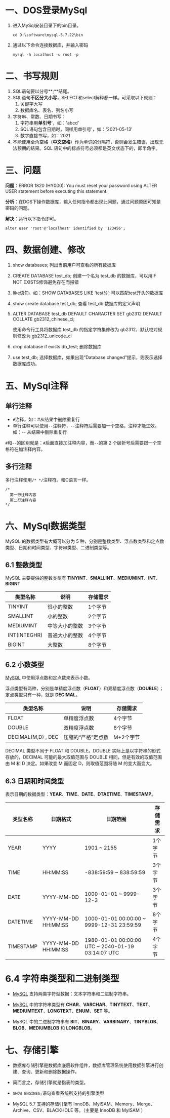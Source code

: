 # 一、DOS登录MySql

1. 进入MySql安装目录下的bin目录。

   ```
   cd D:\software\mysql-5.7.22\bin
   ```

2. 通过以下命令连接数据库，并输入密码

   ```
   mysql -h localhost -u root -p
   ```

   

# 二、书写规则

1. SQL语句要以分号**;**结尾。
2. SQL语句**不区分大小写**，SELECT和select解释都一样。可采取以下规则：
   1. 关键字大写
   2. 数据库名、表名、列名小写
3. 字符串、常数、日期书写：
   1. 字符串用**单引号**'，如：'abcd'
   2. SQL语句包含日期时，同样用单引号'，如：'2021-05-13'
   3. 数字直接书写，如：2021
4. 不能使用全角空格（**中文空格**）作为单词的分隔符，否则会发生错误，出现无法预期的结果。SQL 语句中的标点符号必须都是英文状态下的，即半角字。



# 三、问题

**问题**：ERROR 1820 (HY000): You must reset your password using ALTER USER statement before executing this statement.

**分析**：在DOS下操作数据库，输入任何指令都出现此问题，通过问题原因可知是密码的问题。

**解决**：运行以下指令即可。

```
alter user 'root'@'localhost' identified by '123456';
```



# 四、数据创建、修改

1. show databases;	列出当前用户可查看的所有数据库

2. CREATE DATABASE test_db;    创建一个名为 test_db 的数据库，可以用IF NOT EXISTS修饰避免存在而报错

3. like语句。如：SHOW DATABASES LIKE ‘test%’;    可以匹配test开头的数据库

4. show create database test_db;    查看 test_db 数据库的定义声明

5. ALTER DATABASE test_db DEFAULT CHARACTER SET gb2312 DEFAULT COLLATE gb2312_chinese_ci;

   使用命令行工具将数据库 test_db 的指定字符集修改为 gb2312，默认校对规则修改为 gb2312_unicode_ci

6. drop database if exists db_test;    删除数据库

7. use test_db;    选择数据库，如果出现“Database changed”提示，则表示选择数据库成功。



# 五、MySql注释

## 单行注释

- `#`注释，如：#从结果中删除重复行
- 单行注释可以使用`--`注释符，`--`注释符后需要加一个空格，注释才能生效。如：-- 从结果中删除重复行

`#`和`--`的区别就是：`#`后面直接加注释内容，而`--`的第 2 个破折号后需要跟一个空格符在加注释内容。



## 多行注释

多行注释使用`/* */`注释符。和C语言一样。

```
/*
  第一行注释内容
  第二行注释内容
*/
```



# 六、MySql数据类型

MySQL 的数据类型有大概可以分为 5 种，分别是整数类型、浮点数类型和定点数类型、日期和时间类型、字符串类型、二进制类型等。

## 6.1 整数类型

MySQL 主要提供的整数类型有 **TINYINT**、**SMALLINT**、**MEDIUMINT**、**INT**、**BIGINT**

| 类型名称     | 说明           | 存储需求 |
| ------------ | -------------- | -------- |
| TINYINT      | 很小的整数     | 1个字节  |
| SMALLINT     | 小的整数       | 2个字节  |
| MEDIUMINT    | 中等大小的整数 | 3个字节  |
| INT(INTEGHR) | 普通大小的整数 | 4个字节  |
| BIGINT       | 大整数         | 8个字节  |



## 6.2 小数类型

[MySQL](http://c.biancheng.net/mysql/) 中使用浮点数和定点数来表示小数。

浮点类型有两种，分别是单精度浮点数（**FLOAT**）和双精度浮点数（**DOUBLE**）；定点类型只有一种，就是 **DECIMAL**。

| 类型名称           | 说明               | 存储需求  |
| ------------------ | ------------------ | --------- |
| FLOAT              | 单精度浮点数       | 4个字节   |
| DOUBLE             | 双精度浮点数       | 8个字节   |
| DECIMAL(M,D) , DEC | 压缩的“严格”定点数 | M+2个字节 |

DECIMAL 类型不同于 FLOAT 和 DOUBLE。DOUBLE 实际上是以字符串的形式存放的，DECIMAL 可能的最大取值范围与 DOUBLE 相同，但是有效的取值范围由 M 和 D 决定。如果改变 M 而固定 D，则取值范围将随 M 的变大而变大。



## 6.3 日期和时间类型

表示日期的数据类型：**YEAR**、**TIME**、**DATE**、**DTAETIME**、**TIMESTAMP**。

| 类型名称  | 日期格式            | 日期范围                                          | 存储需求 |
| --------- | ------------------- | ------------------------------------------------- | -------- |
| YEAR      | YYYY                | 1901 ~ 2155                                       | 1个字节  |
| TIME      | HH:MM:SS            | -838:59:59 ~ 838:59:59                            | 3个字节  |
| DATE      | YYYY-MM-DD          | 1000-01-01 ~ 9999-12-3                            | 3个字节  |
| DATETIME  | YYYY-MM-DD HH:MM:SS | 1000-01-01 00:00:00 ~ 9999-12-31 23:59:59         | 8个字节  |
| TIMESTAMP | YYYY-MM-DD HH:MM:SS | 1980-01-01 00:00:00 UTC ~ 2040-01-19 03:14:07 UTC | 4个字节  |



# 6.4 字符串类型和二进制类型

- [MySQL](http://c.biancheng.net/mysql/) 支持两类字符型数据：文本字符串和二进制字符串。

- [MySQL](http://c.biancheng.net/mysql/) 中的字符串类型有 **CHAR**、**VARCHAR**、**TINYTEXT**、**TEXT**、**MEDIUMTEXT**、**LONGTEXT**、**ENUM**、**SET** 等。

- MySQL 中的二进制字符串有 **BIT**、**BINARY**、**VARBINARY**、**TINYBLOB**、**BLOB**、**MEDIUMBLOB** 和 **LONGBLOB**。





# 七、存储引擎

- 数据库存储引擎是数据库底层软件组件，数据库管理系统使用数据引擎进行创建、查询、更新和删除数据操作。

- 简而言之，存储引擎就是指表的类型。

- `SHOW ENGINES;`语句查看系统所支持的引擎类型
- MySQL 5.7 支持的存储引擎有 InnoDB、MyISAM、Memory、Merge、Archive、CSV、BLACKHOLE 等。（主要是 InnoDB 和 MyISAM ）